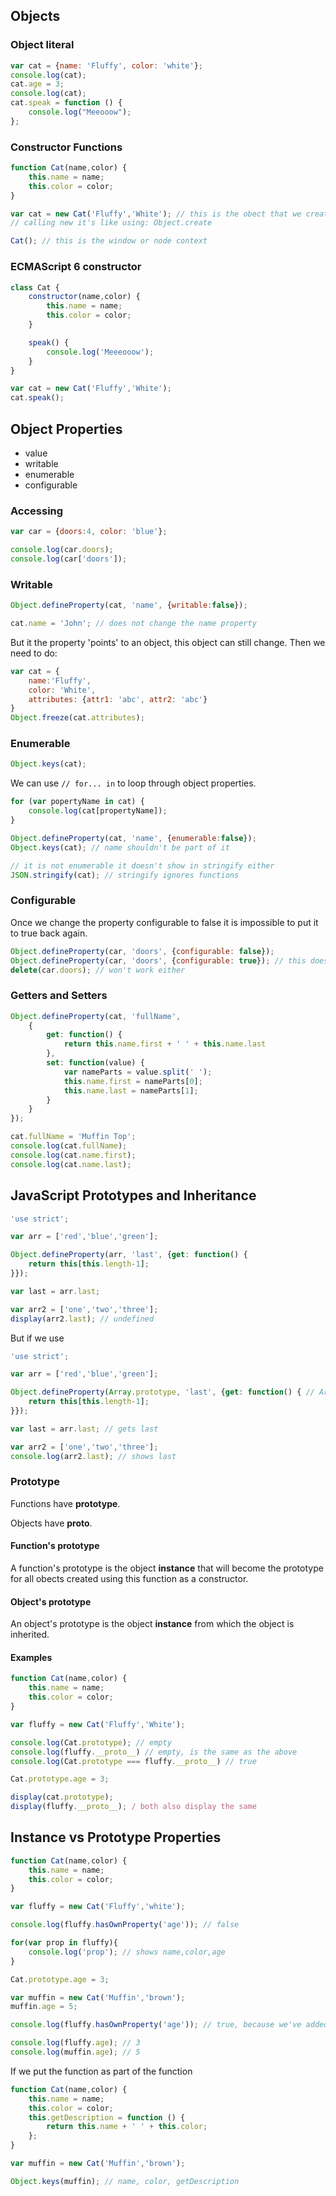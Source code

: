 
## Objects

### Object literal

```javascript
var cat = {name: 'Fluffy', color: 'white'};
console.log(cat);
cat.age = 3;
console.log(cat);
cat.speak = function () {
	console.log("Meeooow");
};
```

### Constructor Functions

```javascript
function Cat(name,color) {
	this.name = name;
	this.color = color;
}

var cat = new Cat('Fluffy','White'); // this is the obect that we create context
// calling new it's like using: Object.create

Cat(); // this is the window or node context
```

### ECMAScript 6 constructor

```javascript
class Cat {
	constructor(name,color) {
		this.name = name;
		this.color = color;
	}

	speak() {
		console.log('Meeeooow');
	}
}

var cat = new Cat('Fluffy','White');
cat.speak();
```

## Object Properties

- value
- writable
- enumerable
- configurable

### Accessing

```javascript
var car = {doors:4, color: 'blue'};

console.log(car.doors);
console.log(car['doors']);
```

### Writable

```javascript
Object.defineProperty(cat, 'name', {writable:false});

cat.name = 'John'; // does not change the name property
```

But it the property 'points' to an object, this object can still change. Then we need to do:

```javascript
var cat = {
	name:'Fluffy',
	color: 'White',
	attributes: {attr1: 'abc', attr2: 'abc'}
}
Object.freeze(cat.attributes);
```

### Enumerable

```javascript
Object.keys(cat);
```

We can use ```// for... in``` to loop through object properties.

```javascript
for (var popertyName in cat) {
	console.log(cat[propertyName]);
}
```

```javascript
Object.defineProperty(cat, 'name', {enumerable:false});
Object.keys(cat); // name shouldn't be part of it

// it is not enumerable it doesn't show in stringify either
JSON.stringify(cat); // stringify ignores functions
```` 

### Configurable

Once we change the property configurable to false it is impossible to put it to true back again.

```javascript
Object.defineProperty(car, 'doors', {configurable: false});
Object.defineProperty(car, 'doors', {configurable: true}); // this does not work because of the prior sentence
delete(car.doors); // won't work either
```

### Getters and Setters

```javascript
Object.defineProperty(cat, 'fullName',
	{
		get: function() {
			return this.name.first + ' ' + this.name.last
		},
		set: function(value) {
			var nameParts = value.split(' ');
			this.name.first = nameParts[0];
			this.name.last = nameParts[1];
		}
	}
});

cat.fullName = 'Muffin Top';
console.log(cat.fullName);
console.log(cat.name.first);
console.log(cat.name.last);
```

## JavaScript Prototypes and Inheritance

```javascript
'use strict';

var arr = ['red','blue','green'];

Object.defineProperty(arr, 'last', {get: function() {
	return this[this.length-1];
}});

var last = arr.last;

var arr2 = ['one','two','three'];
display(arr2.last); // undefined
```

But if we use

```javascript
'use strict';

var arr = ['red','blue','green'];

Object.defineProperty(Array.prototype, 'last', {get: function() { // Array.prototype
	return this[this.length-1];
}});

var last = arr.last; // gets last

var arr2 = ['one','two','three'];
console.log(arr2.last); // shows last
```

### Prototype

Functions have **prototype**.

Objects have **__proto__**.

#### Function's prototype

A function's prototype is the object **instance** that will become the prototype for all obects created using this function as a constructor.

#### Object's prototype

An object's prototype is the object **instance** from which the object is inherited.

#### Examples

```javascript
function Cat(name,color) {
	this.name = name;
	this.color = color;
}

var fluffy = new Cat('Fluffy','White');

console.log(Cat.prototype); // empty
console.log(fluffy.__proto__) // empty, is the same as the above
console.log(Cat.prototype === fluffy.__proto__) // true

Cat.prototype.age = 3;

display(cat.prototype);
display(fluffy.__proto__); / both also display the same
```

## Instance vs Prototype Properties

```javascript
function Cat(name,color) {
	this.name = name;
	this.color = color;
}

var fluffy = new Cat('Fluffy','white');

console.log(fluffy.hasOwnProperty('age')); // false

for(var prop in fluffy){
	console.log('prop'); // shows name,color,age
}

Cat.prototype.age = 3;

var muffin = new Cat('Muffin','brown');
muffin.age = 5;

console.log(fluffy.hasOwnProperty('age')); // true, because we've added it

console.log(fluffy.age); // 3
console.log(muffin.age); // 5
```

If we put the function as part of the function

```javascript
function Cat(name,color) {
	this.name = name;
	this.color = color;
	this.getDescription = function () {
		return this.name + ' ' + this.color;
	};
}

var muffin = new Cat('Muffin','brown');

Object.keys(muffin); // name, color, getDescription
```

